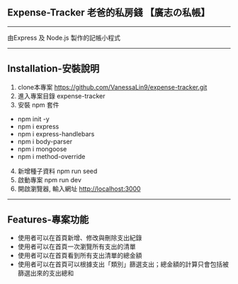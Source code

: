 ## Expense-Tracker 老爸的私房錢 【廣志の私帳】
----------------------------
由Express 及 Node.js 製作的記帳小程式
***
## Installation-安裝說明

1. clone本專案
  https://github.com/VanessaLin9/expense-tracker.git
2. 進入專案目錄 expense-tracker
3. 安裝 npm 套件
  + npm init -y
  + npm i express
  + npm i express-handlebars
  + npm i body-parser
  + npm i mongoose
  + npm i method-override
4. 新增種子資料
  npm run seed
5. 啟動專案 
  npm run dev
6. 開啟瀏覽器, 輸入網址 [http://localhost:3000](http://localhost:3000)
***
## Features-專案功能

+ 使用者可以在首頁新增、修改與刪除支出紀錄
+ 使用者可以在首頁一次瀏覽所有支出的清單
+ 使用者可以在首頁看到所有支出清單的總金額
+ 使用者可以在首頁可以根據支出「類別」篩選支出；總金額的計算只會包括被篩選出來的支出總和
